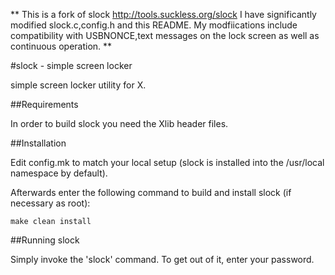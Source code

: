 
** This is a fork of slock http://tools.suckless.org/slock 
I have significantly modified slock.c,config.h and this README.
My modfiications include compatibility with USBNONCE,text messages on the lock screen
as well as continuous operation. **

#slock - simple screen locker

simple screen locker utility for X.


##Requirements

In order to build slock you need the Xlib header files.


##Installation

Edit config.mk to match your local setup (slock is installed into
the /usr/local namespace by default).

Afterwards enter the following command to build and install slock
(if necessary as root):

    make clean install


##Running slock

Simply invoke the 'slock' command. To get out of it, enter your password.
